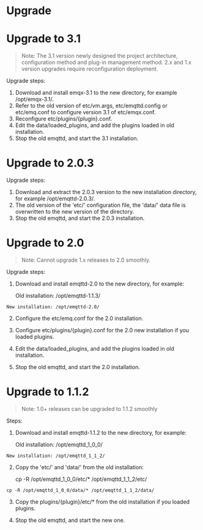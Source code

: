 #  Upgrade 

#  Upgrade to 3.1 

> Note: The 3.1 version newly designed the project architecture, configuration method and plug-in management method. 2.x and 1.x version upgrades require reconfiguration deployment. 

Upgrade steps: 

  1. Download and install emqx-3.1 to the new directory, for example /opt/emqx-3.1/. 
  2. Refer to the old version of etc/vm.args, etc/emqttd.config or etc/emq.conf to configure version 3.1 of etc/emqx.conf. 
  3. Reconfigure etc/plugins/{plugin}.conf. 
  4. Edit the data/loaded_plugins, and add the plugins loaded in old installation. 
  5. Stop the old emqttd, and start the 3.1 installation. 



#  Upgrade to 2.0.3 

Upgrade steps: 

  1. Download and extract the 2.0.3 version to the new installation directory, for example /opt/emqttd-2.0.3/. 
  2. The old version of the 'etc/' configuration file, the 'data/' data file is overwritten to the new version of the directory. 
  3. Stop the old emqttd, and start the 2.0.3 installation. 



#  Upgrade to 2.0 

> Note: Cannot upgrade 1.x releases to 2.0 smoothly. 

Upgrade steps: 

  1. Download and install emqttd-2.0 to the new directory, for example: 
    
        Old installation: /opt/emqttd-1.1.3/
    
    New installation: /opt/emqttd-2.0/

  2. Configure the etc/emq.conf for the 2.0 installation. 

  3. Configure etc/plugins/{plugin}.conf for the 2.0 new installation if you loaded plugins. 

  4. Edit the data/loaded_plugins, and add the plugins loaded in old installation. 

  5. Stop the old emqttd, and start the 2.0 installation. 




#  Upgrade to 1.1.2 

> Note: 1.0+ releases can be upgraded to 1.1.2 smoothly 

Steps: 

  1. Download and install emqttd-1.1.2 to the new directory, for example: 
    
        Old installation: /opt/emqttd_1_0_0/
    
    New installation: /opt/emqttd_1_1_2/

  2. Copy the 'etc/' and 'data/' from the old installation: 
    
        cp -R /opt/emqttd_1_0_0/etc/* /opt/emqttd_1_1_2/etc/
    
    cp -R /opt/emqttd_1_0_0/data/* /opt/emqttd_1_1_2/data/

  3. Copy the plugins/{plugin}/etc/* from the old installation if you loaded plugins. 

  4. Stop the old emqttd, and start the new one. 



